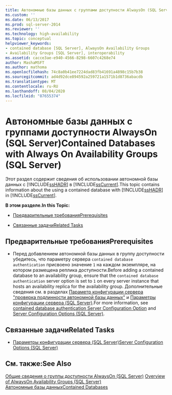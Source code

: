 ```yaml
---
title: Автономные базы данных с группами доступности AlwaysOn (SQL Server) | Документы Майкрософт
ms.custom: ''
ms.date: 06/13/2017
ms.prod: sql-server-2014
ms.reviewer: ''
ms.technology: high-availability
ms.topic: conceptual
helpviewer_keywords:
- contained database [SQL Server], AlwaysOn Availability Groups
- Availability Groups [SQL Server], interoperability
ms.assetid: cacce3ae-e940-4566-8298-6607c4268e74
author: MashaMSFT
ms.author: mathoma
ms.openlocfilehash: 74c8a0b41ee7224dad83fb41691a4898c15b7b38
ms.sourcegitcommit: ad4d92dce894592a259721a1571b1d8736abacdb
ms.translationtype: MT
ms.contentlocale: ru-RU
ms.lasthandoff: 08/04/2020
ms.locfileid: "87655374"
---
```

# <a name="contained-databases-with-always-on-availability-groups-sql-server"></a><span data-ttu-id="7ef9d-102">Автономные базы данных с группами доступности AlwaysOn (SQL Server)</span><span class="sxs-lookup"><span data-stu-id="7ef9d-102">Contained Databases with Always On Availability Groups (SQL Server)</span></span>
  <span data-ttu-id="7ef9d-103">Этот раздел содержит сведения об использовании автономной базы данных с [!INCLUDE[ssHADR](../../../includes/sshadr-md.md)] в [!INCLUDE[ssCurrent](../../../includes/sscurrent-md.md)].</span><span class="sxs-lookup"><span data-stu-id="7ef9d-103">This topic contains information about the using a contained database with [!INCLUDE[ssHADR](../../../includes/sshadr-md.md)] in [!INCLUDE[ssCurrent](../../../includes/sscurrent-md.md)].</span></span>  
  
 <span data-ttu-id="7ef9d-104">**В этом разделе.**</span><span class="sxs-lookup"><span data-stu-id="7ef9d-104">**In this Topic:**</span></span>  
  
-   [<span data-ttu-id="7ef9d-105">Предварительные требования</span><span class="sxs-lookup"><span data-stu-id="7ef9d-105">Prerequisites</span></span>](#Prerequisites)  
  
-   [<span data-ttu-id="7ef9d-106">Связанные задачи</span><span class="sxs-lookup"><span data-stu-id="7ef9d-106">Related Tasks</span></span>](#RelatedTasks)  
  
##  <a name="prerequisites"></a><a name="Prerequisites"></a> <span data-ttu-id="7ef9d-107">Предварительные требования</span><span class="sxs-lookup"><span data-stu-id="7ef9d-107">Prerequisites</span></span>  
  
-   <span data-ttu-id="7ef9d-108">Перед добавлением автономной базы данных в группу доступности убедитесь, что параметру сервера `contained database authentication` присвоено значение `1` на каждом экземпляре, на котором размещена реплика доступности.</span><span class="sxs-lookup"><span data-stu-id="7ef9d-108">Before adding a contained database to an availability group, ensure that the `contained database authentication` server option is set to `1` on every server instance that hosts an availability replica for the availability group.</span></span> <span data-ttu-id="7ef9d-109">Дополнительные сведения см. в разделах [Параметр конфигурации сервера "проверка подлинности автономной базы данных"](../../configure-windows/contained-database-authentication-server-configuration-option.md) и [Параметры конфигурации сервера (SQL Server)](../../configure-windows/server-configuration-options-sql-server.md).</span><span class="sxs-lookup"><span data-stu-id="7ef9d-109">For more information, see [contained database authentication Server Configuration Option](../../configure-windows/contained-database-authentication-server-configuration-option.md) and [Server Configuration Options &#40;SQL Server&#41;](../../configure-windows/server-configuration-options-sql-server.md).</span></span>  
  
##  <a name="related-tasks"></a><a name="RelatedTasks"></a> <span data-ttu-id="7ef9d-110">Связанные задачи</span><span class="sxs-lookup"><span data-stu-id="7ef9d-110">Related Tasks</span></span>  
  
-   [<span data-ttu-id="7ef9d-111">Параметры конфигурации сервера (SQL Server)</span><span class="sxs-lookup"><span data-stu-id="7ef9d-111">Server Configuration Options &#40;SQL Server&#41;</span></span>](../../configure-windows/server-configuration-options-sql-server.md)  
  
## <a name="see-also"></a><span data-ttu-id="7ef9d-112">См. также:</span><span class="sxs-lookup"><span data-stu-id="7ef9d-112">See Also</span></span>  
 <span data-ttu-id="7ef9d-113">[Общие сведения о группы доступности AlwaysOn &#40;SQL Server&#41;](overview-of-always-on-availability-groups-sql-server.md) </span><span class="sxs-lookup"><span data-stu-id="7ef9d-113">[Overview of AlwaysOn Availability Groups &#40;SQL Server&#41;](overview-of-always-on-availability-groups-sql-server.md) </span></span>  
 [<span data-ttu-id="7ef9d-114">Автономные базы данных</span><span class="sxs-lookup"><span data-stu-id="7ef9d-114">Contained Databases</span></span>](../../../relational-databases/databases/contained-databases.md)  
  
  
